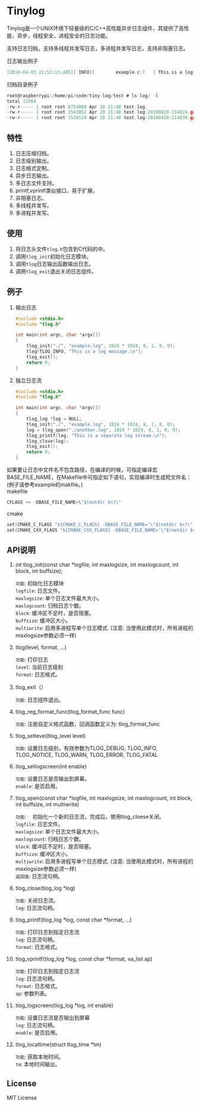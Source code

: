 
# Tinylog

Tinylog是一个UNIX环境下轻量级的C/C++高性能异步日志组件，其提供了高性能，异步，线程安全，进程安全的日志功能。

支持日志归档，支持多线程并发写日志，多进程并发写日志，支持非阻塞日志。

日志输出例子

```c
[2018-04-03 21:52:13,485][ INFO][        example.c:7   ] This is a log message.
```

归档目录例子

```c
root@raspberrypi:/home/pi/code/tiny-log/test # ls log/ -l
total 11564
-rw-r----- 1 root root 8754060 Apr 20 21:48 test.log
-rw-r----- 1 root root 1543852 Apr 20 21:48 test.log-20180420-214824.gz
-rw-r----- 1 root root 1539119 Apr 20 21:48 test.log-20180420-214830.gz
```

## 特性

1. 日志压缩归档。
2. 日志级别输出。
3. 日志格式定制。
4. 异步日志输出。
5. 多日志文件支持。
6. printf,vprintf类似接口，易于扩展。
7. 非阻塞日志。
8. 多线程并发写。
9. 多进程并发写。

## 使用

1. 将日志头文件`tlog.h`包含到C代码的中。
2. 调用`tlog_init`初始化日志模块。
3. 调用`tlog`日志输出函数输出日志。
4. 调用`tlog_exit`退出关闭日志组件。

## 例子

1. 输出日志

    ```c
    #include <stdio.h>
    #include "tlog.h"

    int main(int argc, char *argv[])
    {
        tlog_init("./", "example.log", 1024 * 1024, 8, 1, 0, 0);
        tlog(TLOG_INFO, "This is a log message.\n");
        tlog_exit();
        return 0;
    }
    ```

1. 独立日志流

    ```c
    #include <stdio.h>
    #include "tlog.h"

    int main(int argc, char *argv[])
    {
        tlog_log *log = NULL;
        tlog_init("./", "example.log", 1024 * 1024, 8, 1, 0, 0);
        log = tlog_open("./another.log", 1024 * 1024, 8, 1, 0, 0);
        tlog_printf(log, "This is a separate log stream.\n");
        tlog_close(log);
        tlog_exit();
        return 0;
    }
    ```

如果要让日志中文件名不包含路径，在编译的时候，可指定编译宏BASE_FILE_NAME，在Makefile中可指定如下语句，实现编译时生成短文件名：(例子请参考example的makfile。)  
makefile  

```C
CFLAGS += -DBASE_FILE_NAME=\"$(notdir $<)\"
```

cmake  

```C
set(CMAKE_C_FLAGS "${CMAKE_C_FLAGS} -DBASE_FILE_NAME='\"$(notdir $<)\"'")
set(CMAKE_CXX_FLAGS "${CMAKE_CXX_FLAGS} -DBASE_FILE_NAME='\"$(notdir $<)\"'")
```

## API说明

1. int tlog_init(const char *logfile, int maxlogsize, int maxlogcount, int block, int buffsize);  

    `功能`: 初始化日志模块  
    `logfile`: 日志文件。  
    `maxlogsize`: 单个日志文件最大大小。  
    `maxlogcount`: 归档日志个数。  
    `block`: 缓冲区不足时，是否阻塞。  
    `buffsize`: 缓冲区大小。  
    `multiwrite`: 启用多进程写单个日志模式. (注意: 当使用此模式时，所有进程的maxlogsize参数必须一样)  

1. tlog(level, format, ...)  

    `功能`: 打印日志  
    `level`: 当前日志级别  
    `format`: 日志格式。  

1. tlog_exit（）  

    `功能`: 日志组件退出。  

1. tlog_reg_format_func(tlog_format_func func)  

    `功能`: 注册自定义格式函数，回调函数定义为: tlog_format_func 

1. tlog_setlevel(tlog_level level)  

    `功能`: 设置日志级别，有效参数为TLOG_DEBUG, TLOG_INFO, TLOG_NOTICE, TLOG_WARN, TLOG_ERROR, TLOG_FATAL  

1. tlog_setlogscreen(int enable)  

    `功能`: 设置日志是否输出到屏幕。  
    `enable`: 是否启用。  
  
1. tlog_open(const char *logfile, int maxlogsize, int maxlogcount, int block, int buffsize, int multiwrite)  

    `功能`: 　初始化一个新的日志流，完成后，使用tlog_cloese关闭。  
    `logfile`: 日志文件。  
    `maxlogsize`: 单个日志文件最大大小。  
    `maxlogcount`: 归档日志个数。  
    `block`: 缓冲区不足时，是否阻塞。  
    `buffsize`: 缓冲区大小。  
    `multiwrite`: 启用多进程写单个日志模式. (注意: 当使用此模式时，所有进程的maxlogsize参数必须一样)  
    `返回值`: 日志流句柄。

1. tlog_close(tlog_log *log)  

    `功能`: 关闭日志流。  
    `log`: 日志流句柄。  

1. tlog_printf(tlog_log *log, const char *format, ...)  

    `功能`: 打印日志到指定日志流  
    `log`: 日志流句柄。  
    `format`: 日志格式。  

1. tlog_vprintf(tlog_log *log, const char *format, va_list ap)  

    `功能`: 打印日志到指定日志流  
    `log`: 日志流句柄。  
    `format`: 日志格式。  
    `ap`: 参数列表。  

1. tlog_logscreen(tlog_log *log, int enable)  

    `功能`: 设置日志流是否输出到屏幕  
    `log`: 日志流句柄。  
    `enable`: 是否启用。  

1. tlog_localtime(struct tlog_time *tm)  

    `功能`: 获取本地时间。  
    `tm`: 本地时间输出。  

## License

MIT License
